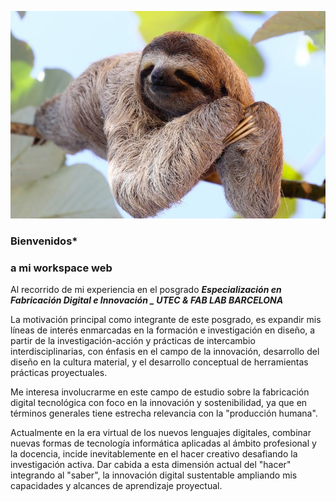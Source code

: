 
![](../images/perezoso.jpg)

### Bienvenidos*   
### a mi workspace web

Al recorrido de mi experiencia en el posgrado _**Especialización en Fabricación Digital e Innovación _ UTEC & FAB LAB BARCELONA**_

La motivación principal como integrante de este posgrado, es expandir mis líneas de interés enmarcadas en la formación e investigación en diseño, a partir de la investigación-acción y prácticas de intercambio interdisciplinarias, con énfasis en el campo de la innovación, desarrollo del diseño en la cultura material, y el desarrollo conceptual de herramientas prácticas proyectuales. 

Me interesa involucrarme en este campo de estudio sobre la fabricación digital tecnológica con foco en la innovación y sostenibilidad, ya que en términos generales tiene estrecha relevancia con la "producción humana".  

Actualmente en la era virtual de los nuevos lenguajes digitales, combinar nuevas formas de tecnología informática aplicadas al ámbito profesional y la docencia, incide inevitablemente en el hacer creativo desafiando la investigación activa. Dar cabida a esta dimensión actual del "hacer" integrando al "saber", la innovación digital sustentable ampliando mis capacidades y alcances de aprendizaje proyectual.

